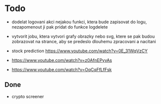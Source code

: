 # Todo

- dodelat logovani akci nejakou funkci, ktera bude zapisovat do logu, nezapomenout ji pak pridat do funkce logdelete
- vytvorit jobu, ktera vytvori grafy obrazky nebo svg, ktere se pak budou zobrazovat na strance, aby se predeslo dlouhemu zpracovani a nacitani
- stock prediction https://www.youtube.com/watch?v=0E_31WqVzCY



- https://www.youtube.com/watch?v=z0AfnEPyvAs
- https://www.youtube.com/watch?v=OqCqFfLfFsk


## Done
- crypto screener
